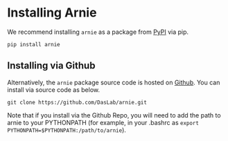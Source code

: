 # Installing Arnie
We recommend installing `arnie` as a package from [PyPI](https://pypi.org/project/arnie/) via pip.

```
pip install arnie
```

## Installing via Github
Alternatively, the `arnie` package source code is hosted on [Github](https://github.com/DasLab/arnie). You can install via source code as below.

```
git clone https://github.com/DasLab/arnie.git
```

Note that if you install via the Github Repo, you will need to add the path to arnie to your PYTHONPATH (for example, in your .bashrc as `export PYTHONPATH=$PYTHONPATH:/path/to/arnie`).